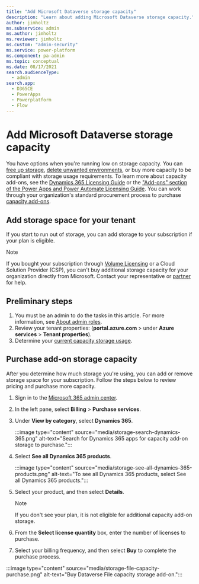 ```yaml
---
title: "Add Microsoft Dataverse storage capacity"
description: "Learn about adding Microsoft Dataverse storage capacity." 
author: jimholtz
ms.subservice: admin
ms.author: jimholtz
ms.reviewer: jimholtz
ms.custom: "admin-security"
ms.service: power-platform
ms.component: pa-admin
ms.topic: conceptual
ms.date: 08/17/2021
search.audienceType: 
  - admin
search.app:
  - D365CE
  - PowerApps
  - Powerplatform
  - Flow
---
```

# Add Microsoft Dataverse storage capacity

You have options when you're running low on storage capacity. You can [free up storage](free-storage-space.md), [delete unwanted environments](delete-environment.md), or buy more capacity to be compliant with storage usage requirements. To learn more about capacity add-ons, see the [Dynamics 365 Licensing Guide](https://go.microsoft.com/fwlink/p/?LinkId=866544) or the ["Add-ons" section of the Power Apps and Power Automate Licensing Guide](https://go.microsoft.com/fwlink/?linkid=2085130). You can work through your organization's standard procurement process to purchase [capacity add-ons](capacity-add-on.md).

## Add storage space for your tenant

If you start to run out of storage, you can add storage to your subscription if your plan is eligible.  

> [!NOTE]
> If you bought your subscription through [Volume Licensing](/licensing/) or a Cloud Solution Provider (CSP), you can't buy additional storage capacity for your organization directly from Microsoft. Contact your representative or [partner](https://docs.microsoft.com//microsoft-365/commerce/manage-partners?view=o365-worldwide) for help. 

## Preliminary steps

1. You must be an admin to do the tasks in this article. For more information, see [About admin roles](https://docs.microsoft.com//microsoft-365/admin/add-users/about-admin-roles?view=o365-worldwide).
2. Review your tenant properties: (**portal.azure.com** > under **Azure services** > **Tenant properties**).
3. Determine your [current capacity storage usage](capacity-storage.md#verifying-your-new-storage-model). 

## Purchase add-on storage capacity

After you determine how much storage you're using, you can add or remove storage space for your subscription. Follow the steps below to review pricing and purchase more capacity.

1. Sign in to the [Microsoft 365 admin center](https://admin.microsoft.com/).

2. In the left pane, select **Billing** > **Purchase services**.

3. Under **View by category**, select **Dynamics 365**. 
   
   :::image type="content" source="media/storage-search-dynamics-365.png" alt-text="Search for Dynamics 365 apps for capacity add-on storage to purchase.":::

4. Select **See all Dynamics 365 products**.

   :::image type="content" source="media/storage-see-all-dynamics-365-products.png" alt-text="To see all Dynamics 365 products, select See all Dynamics 365 products.":::

5. Select your product, and then select **Details**.

   > [!NOTE]
   > If you don't see your plan, it is not eligible for additional capacity add-on storage.

6. From the **Select license quantity** box, enter the number of licenses to purchase.

7. Select your billing frequency, and then select **Buy** to complete the purchase process.

:::image type="content" source="media/storage-file-capacity-purchase.png" alt-text="Buy Dataverse File capacity storage add-on.":::
